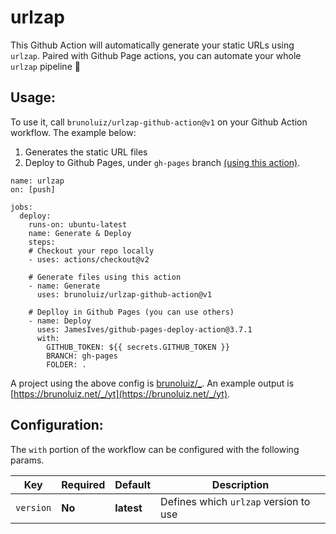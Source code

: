# urlzap

This Github Action will automatically generate your static URLs using `urlzap`. Paired with Github Page actions, you can automate your whole `urlzap` pipeline 🤖

## Usage:

To use it, call `brunoluiz/urlzap-github-action@v1` on your Github Action workflow. The example below:

1. Generates the static URL files 
2. Deploy to Github Pages, under `gh-pages` branch [(using this action)](https://github.com/marketplace/actions/deploy-to-github-pages).

```
name: urlzap
on: [push]

jobs:
  deploy:
    runs-on: ubuntu-latest
    name: Generate & Deploy
    steps:
    # Checkout your repo locally
    - uses: actions/checkout@v2

    # Generate files using this action
    - name: Generate
      uses: brunoluiz/urlzap-github-action@v1

    # Deplloy in Github Pages (you can use others)
    - name: Deploy
      uses: JamesIves/github-pages-deploy-action@3.7.1
      with:
        GITHUB_TOKEN: ${{ secrets.GITHUB_TOKEN }}
        BRANCH: gh-pages
        FOLDER: .
```

A project using the above config is [brunoluiz/_](https://www.youtube.com/channel/UCCYzx5UEwMxFSQAQwi8f_Mg). An example output is [https://brunoluiz.net/_/yt](https://brunoluiz.net/_/yt).

## Configuration:

The `with` portion of the workflow can be configured with the following params.

Key | Required | Default | Description
--- | --- | --- | ---
`version` | **No** | **latest** | Defines which `urlzap` version to use
